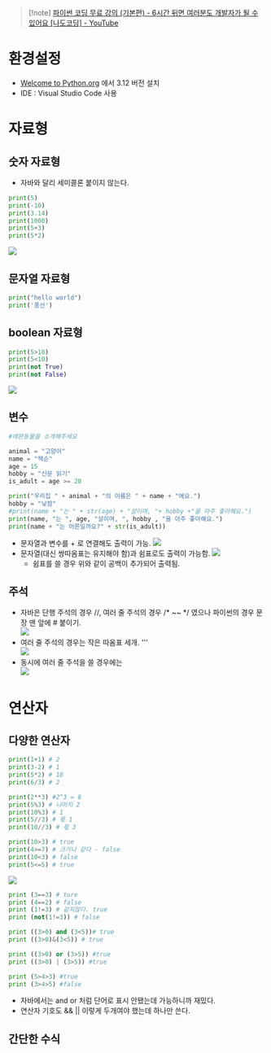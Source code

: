 >[!note] [파이썬 코딩 무료 강의 (기본편) - 6시간 뒤면 여러분도 개발자가 될 수 있어요 [나도코딩] - YouTube](https://www.youtube.com/watch?v=kWiCuklohdY) 


# 환경설정
- [Welcome to Python.org](https://www.python.org) 에서 3.12 버전 설치
- IDE : Visual Studio Code 사용

# 자료형

## 숫자 자료형
- 자바와 달리 세미콜론 붙이지 않는다.
```py
print(5)
print(-10)
print(3.14)
print(1000)
print(5+3)
print(5*2)
```

![](https://i.imgur.com/hlucWac.png)

## 문자열 자료형
```py
print("hello world") 
print('풍선')
```

## boolean 자료형
```py
print(5>10)
print(5<10)
print(not True)
print(not False)
```

![](https://i.imgur.com/Gz1b1Xq.png)

## 변수
```py
#애완동물을 소개해주세요

animal = "고양이"
name = "잭슨"
age = 15
hobby = "신문 읽기"
is_adult = age >= 20

print("우리집 " + animal + "의 이름은 " + name + "에요.")
hobby = "낮잠"
#print(name + "는 " + str(age) + "살이며, "+ hobby +"을 아주 좋아해요.")
print(name, "는 ", age, "살이며, ", hobby , "을 아주 좋아해요.")
print(name + "는 어른일까요?" + str(is_adult))
```

- 문자열과 변수를 + 로 연결해도 출력이 가능.
	![](https://i.imgur.com/62BgCcW.png)
- 문자열(대신 쌍따옴표는 유지해야 함)과 쉼표로도 출력이 가능함.
	![](https://i.imgur.com/Ojwb2uL.png)
	- 쉼표를 쓸 경우 위와 같이 공백이 추가되어 출력됨.

## 주석
- 자바은 단행 주석의 경우 //, 여러 줄 주석의 경우 /* ~~ */ 였으나 파이썬의 경우 문장 맨 앞에 # 붙이기. <br>
![](https://i.imgur.com/zDjN5L3.png)
- 여러 줄 주석의 경우는 작은 따옴표 세개. ''' <br>
![](https://i.imgur.com/PAXkqLi.png)
 - 동시에 여러 줄 주석을 쓸 경우에는 <br>
![](https://i.imgur.com/QHaSAkd.png)

# 연산자
## 다양한 연산자
```py
print(1+1) # 2
print(3-2) # 1
print(5*2) # 10
print(6/3) # 2

print(2**3) #2^3 = 8
print(5%3) # 나머지 2
print(10%3) # 1
print(5//3) # 몫 1
print(10//3) # 몫 3

print(10>3) # true
print(4>=7) # 크거나 같다 - false
print(10<3) # false
print(5<=5) # true
```

![](https://i.imgur.com/zdlzoAJ.png)

```py
print (3==3) # ture
print (4==2) # false
print (1!=3) # 같지않다. true
print (not(1!=3)) # false

print ((3>0) and (3<5))# true
print ((3>0)&(3<5)) # true

print ((3>0) or (3>5)) #true
print ((3>0) | (3>5)) #true

print (5>4>3) #true
print (3>4>5) #false
```
- 자바에서는 and or 처럼 단어로 표시 안됐는데 가능하니까 재밌다.
- 연산자 기호도 && || 이렇게 두개여야 했는데 하나만 쓴다.

## 간단한 수식